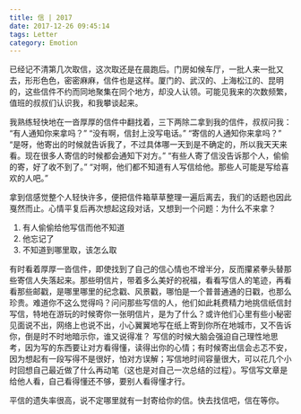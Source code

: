 ```yaml
---
title: 信 | 2017
date: 2017-12-26 09:45:14
tags: Letter
category: Emotion
---
```

已经记不清第几次取信，这次取还是在晨跑后。<!--more-->门房如候车厅，一批人来一批又去，形形色色，密密麻麻，信件也是这样。厦门的、武汉的、上海松江的、昆明的，这些信件不约而同地聚集在同个地方，却没人认领。可能见我来的次数频繁，值班的叔叔们认识我，和我攀谈起来。

我熟练轻快地在一沓厚厚的信件中翻找着，三下两除二拿到我的信件，叔叔问我：
“有人通知你来拿吗？”
“没有啊，信封上没写电话。”
“寄信的人通知你来拿吗？”
“是呀，他寄出的时候就告诉我了，不过具体哪一天到是不确定的，所以我天天来看。现在很多人寄信的时候都会通知下对方。”
“有些人寄了信没告诉那个人，偷偷的寄，好了收不到了。”
“对啊，他们都不知道有人写信给他。那些人可能是写给喜欢的人吧。”

拿到信感觉整个人轻快许多，便把信件箱草草整理一遍后离去，我们的话题也因此戛然而止。心情平复后再次想起这段对话，又想到一个问题：为什么不来拿？
1.  有人偷偷给他写信而他不知道
2.  他忘记了
3.  不知道到哪里取，该怎么取


有时看着厚厚一沓信件，即使找到了自己的信心情也不增半分，反而攥紧拳头替那些寄信人失落起来。那些明信片，带着多么美好的祝福，看看写信人的笔迹，再看看那些邮戳，是哪里哪里的纪念戳、风景戳，哪怕是一个普普通通的日戳，也那么珍贵。难道你不这么觉得吗？问问那些写信的人，他们如此耗费精力地挑信纸信封写信，特地在游玩的时候寄你一张明信片，是为了什么？或许他们心里有些小秘密见面说不出，网络上也说不出，小心翼翼地写在纸上寄到你所在地城市，又不告诉你，倒是时不时地暗示你，谁又说得准？
写信的时候大脑会强迫自己理性地思考，因为写的东西要让对方看得懂，读得出你的心情；有时候寄出信会忐忑不安，因为想起有一段写得不是很好，怕对方误解；写信地时间容量很大，可以花几个小时回想自己最近做了什么再动笔（这也是对自己一次总结的过程）。写信写文章是给他人看，自己看得懂还不够，要别人看得懂才行。

平信的遗失率很高，说不定哪里就有一封寄给你的信。快去找信吧，信在等你。

